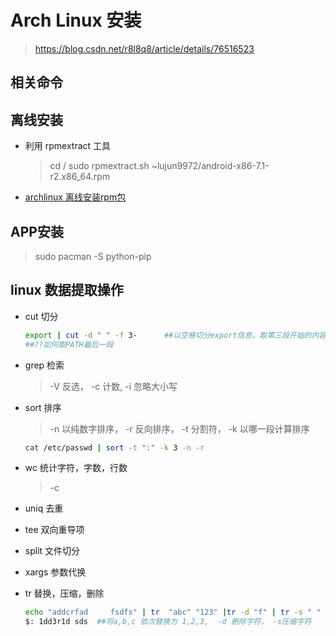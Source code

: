 # Arch Linux 安装

>https://blog.csdn.net/r8l8q8/article/details/76516523

## 相关命令

## 离线安装
* 利用 rpmextract 工具
    > cd /
    > sudo rpmextract.sh ~lujun9972/android-x86-7.1-r2.x86_64.rpm
* [archlinux 离线安装rpm包](https://linux.cn/article-9847-1.html)


## APP安装
>sudo pacman -S python-pip

## linux 数据提取操作
* cut 切分
    ```bash
    export | cut -d " " -f 3-      ##以空格切分export信息，取第三段开始的内容
    ##??如何取PATH最后一段
    ```
* grep 检索
    > -V 反选， -c 计数, -i 忽略大小写

* sort 排序
    > -n 以纯数字排序， -r 反向排序， -t 分割符， -k 以哪一段计算排序
    ```bash
    cat /etc/passwd | sort -t ":" -k 3 -n -r
    ```
* wc 统计字符，字数，行数
    >-c
* uniq 去重
* tee 双向重导项
* split 文件切分
* xargs 参数代换
* tr 替换，压缩，删除
    ```bash
    echo "addcrfad     fsdfs" | tr  "abc" "123" |tr -d "f" | tr -s " " 
    $: 1dd3r1d sds  ##将a,b,c 依次替换为 1,2,3,  -d 删除字符， -s压缩字符
    
    ```

